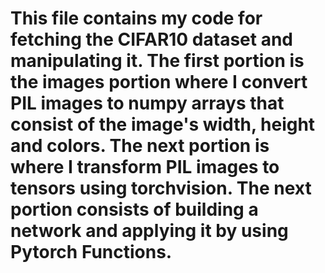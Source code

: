 # This file contains my code for fetching the CIFAR10 dataset and manipulating it. The first portion is the images portion where I convert PIL images to numpy arrays that consist of the image's width, height and colors. The next portion is where I transform PIL images to tensors using torchvision. The next portion consists of building a network and applying it by using Pytorch Functions. 
